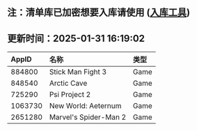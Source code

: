 ## 注：清单库已加密想要入库请使用 ([入库工具](https://github.com/BlankTMing/ManifestAutoUpdate/releases))

## 更新时间：2025-01-31 16:19:02
| AppID | 名称 | 类型  |
| :-------------------- | :----------------------------- | :----------- |
| 884800 | Stick Man Fight 3| Game |
| 848540 | Arctic Cave| Game |
| 725290 | Psi Project 2| Game |
| 1063730 | New World: Aeternum| Game |
| 2651280 | Marvel's Spider-Man 2| Game |
